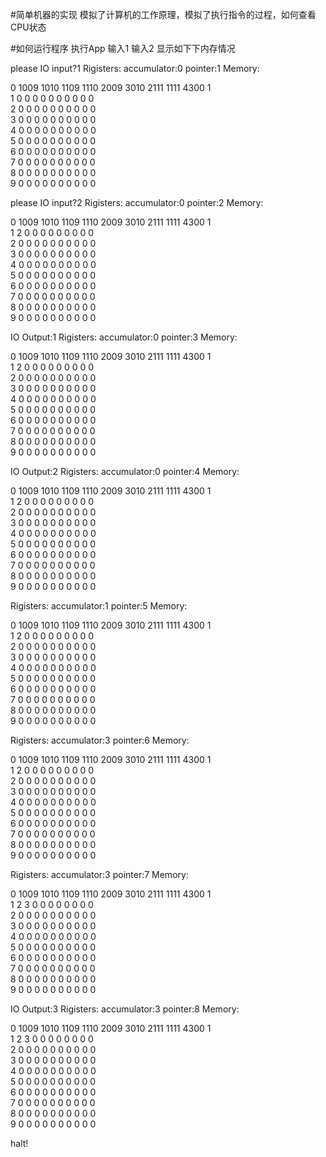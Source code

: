 #简单机器的实现
模拟了计算机的工作原理，模拟了执行指令的过程，如何查看CPU状态


#如何运行程序
执行App
输入1
输入2
显示如下下内存情况


please IO input?1
Rigisters:
accumulator:0
pointer:1
Memory:

0	1009		1010		1109		1110		2009		3010		2111		1111		4300		1	
1	0		0		0		0		0		0		0		0		0		0	
2	0		0		0		0		0		0		0		0		0		0	
3	0		0		0		0		0		0		0		0		0		0	
4	0		0		0		0		0		0		0		0		0		0	
5	0		0		0		0		0		0		0		0		0		0	
6	0		0		0		0		0		0		0		0		0		0	
7	0		0		0		0		0		0		0		0		0		0	
8	0		0		0		0		0		0		0		0		0		0	
9	0		0		0		0		0		0		0		0		0		0	

please IO input?2
Rigisters:
accumulator:0
pointer:2
Memory:

0	1009		1010		1109		1110		2009		3010		2111		1111		4300		1	
1	2		0		0		0		0		0		0		0		0		0	
2	0		0		0		0		0		0		0		0		0		0	
3	0		0		0		0		0		0		0		0		0		0	
4	0		0		0		0		0		0		0		0		0		0	
5	0		0		0		0		0		0		0		0		0		0	
6	0		0		0		0		0		0		0		0		0		0	
7	0		0		0		0		0		0		0		0		0		0	
8	0		0		0		0		0		0		0		0		0		0	
9	0		0		0		0		0		0		0		0		0		0	

IO Output:1
Rigisters:
accumulator:0
pointer:3
Memory:

0	1009		1010		1109		1110		2009		3010		2111		1111		4300		1	
1	2		0		0		0		0		0		0		0		0		0	
2	0		0		0		0		0		0		0		0		0		0	
3	0		0		0		0		0		0		0		0		0		0	
4	0		0		0		0		0		0		0		0		0		0	
5	0		0		0		0		0		0		0		0		0		0	
6	0		0		0		0		0		0		0		0		0		0	
7	0		0		0		0		0		0		0		0		0		0	
8	0		0		0		0		0		0		0		0		0		0	
9	0		0		0		0		0		0		0		0		0		0	

IO Output:2
Rigisters:
accumulator:0
pointer:4
Memory:

0	1009		1010		1109		1110		2009		3010		2111		1111		4300		1	
1	2		0		0		0		0		0		0		0		0		0	
2	0		0		0		0		0		0		0		0		0		0	
3	0		0		0		0		0		0		0		0		0		0	
4	0		0		0		0		0		0		0		0		0		0	
5	0		0		0		0		0		0		0		0		0		0	
6	0		0		0		0		0		0		0		0		0		0	
7	0		0		0		0		0		0		0		0		0		0	
8	0		0		0		0		0		0		0		0		0		0	
9	0		0		0		0		0		0		0		0		0		0	

Rigisters:
accumulator:1
pointer:5
Memory:

0	1009		1010		1109		1110		2009		3010		2111		1111		4300		1	
1	2		0		0		0		0		0		0		0		0		0	
2	0		0		0		0		0		0		0		0		0		0	
3	0		0		0		0		0		0		0		0		0		0	
4	0		0		0		0		0		0		0		0		0		0	
5	0		0		0		0		0		0		0		0		0		0	
6	0		0		0		0		0		0		0		0		0		0	
7	0		0		0		0		0		0		0		0		0		0	
8	0		0		0		0		0		0		0		0		0		0	
9	0		0		0		0		0		0		0		0		0		0	

Rigisters:
accumulator:3
pointer:6
Memory:

0	1009		1010		1109		1110		2009		3010		2111		1111		4300		1	
1	2		0		0		0		0		0		0		0		0		0	
2	0		0		0		0		0		0		0		0		0		0	
3	0		0		0		0		0		0		0		0		0		0	
4	0		0		0		0		0		0		0		0		0		0	
5	0		0		0		0		0		0		0		0		0		0	
6	0		0		0		0		0		0		0		0		0		0	
7	0		0		0		0		0		0		0		0		0		0	
8	0		0		0		0		0		0		0		0		0		0	
9	0		0		0		0		0		0		0		0		0		0	

Rigisters:
accumulator:3
pointer:7
Memory:

0	1009		1010		1109		1110		2009		3010		2111		1111		4300		1	
1	2		3		0		0		0		0		0		0		0		0	
2	0		0		0		0		0		0		0		0		0		0	
3	0		0		0		0		0		0		0		0		0		0	
4	0		0		0		0		0		0		0		0		0		0	
5	0		0		0		0		0		0		0		0		0		0	
6	0		0		0		0		0		0		0		0		0		0	
7	0		0		0		0		0		0		0		0		0		0	
8	0		0		0		0		0		0		0		0		0		0	
9	0		0		0		0		0		0		0		0		0		0	

IO Output:3
Rigisters:
accumulator:3
pointer:8
Memory:

0	1009		1010		1109		1110		2009		3010		2111		1111		4300		1	
1	2		3		0		0		0		0		0		0		0		0	
2	0		0		0		0		0		0		0		0		0		0	
3	0		0		0		0		0		0		0		0		0		0	
4	0		0		0		0		0		0		0		0		0		0	
5	0		0		0		0		0		0		0		0		0		0	
6	0		0		0		0		0		0		0		0		0		0	
7	0		0		0		0		0		0		0		0		0		0	
8	0		0		0		0		0		0		0		0		0		0	
9	0		0		0		0		0		0		0		0		0		0	

halt!
